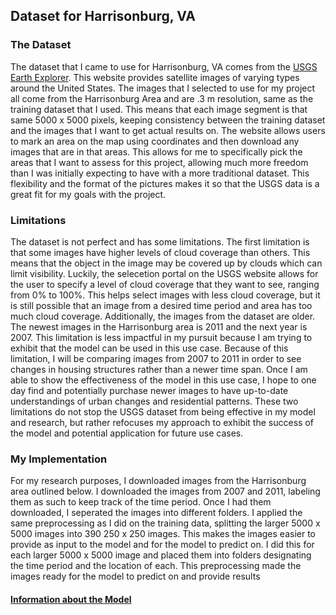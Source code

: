 ## Dataset for Harrisonburg, VA
### The Dataset
The dataset that I came to use for Harrisonburg, VA comes from the [USGS Earth Explorer](https://earthexplorer.usgs.gov/). This website provides satellite images of varying types around the United States. The images that I selected to use for my project all come from the Harrisonburg Area and are .3 m resolution, same as the training dataset that I used. This means that each image segment is that same 5000 x 5000 pixels, keeping consistency between the training dataset and the images that I want to get actual results on. The website allows users to mark an area on the map using coordinates and then download any images that are in that areas. This allows for me to specifically pick the areas that I want to assess for this project, allowing much more freedom than I was initially expecting to have with a more traditional dataset. This flexibility and the format of the pictures makes it so that the USGS data is a great fit for my goals with the project.

### Limitations
The dataset is not perfect and has some limitations. The first limitation is that some images have higher levels of cloud coverage than others. This means that the object in the image may be covered up by clouds which can limit visibility. Luckily, the selecetion portal on the USGS website allows for the user to specify a level of cloud coverage that they want to see, ranging from 0% to 100%. This helps select images with less cloud coverage, but it is still possible that an image from a desired time period and area has too much cloud coverage. Additionally, the images from the dataset are older. The newest images in the Harrisonburg area is 2011 and the next year is 2007. This limitation is less impactful in my pursuit because I am trying to exhibit that the model can be used in this use case. Because of this limitation, I will be comparing images from 2007 to 2011 in order to see changes in housing structures rather than a newer time span. Once I am able to show the effectiveness of the model in this use case, I hope to one day find and potentially purchase newer images to have up-to-date understandings of urban changes and residential patterns. These two limitations do not stop the USGS dataset from being effective in my model and research, but rather refocuses my approach to exhibit the success of the model and potential application for future use cases. 

### My Implementation
For my research purposes, I downloaded images from the Harrisonburg area outlined below. I downloaded the images from 2007 and 2011, labeling them as such to keep track of the time period. Once I had them downloaded, I seperated the images into different folders. I applied the same preprocessing as I did on the training data, splitting the larger 5000 x 5000 images into 390 250 x 250 images. This makes the images easier to provide as input to the model and for the model to predict on. I did this for each larger 5000 x 5000 image and placed them into folders designating the time period and the location of each. This preprocessing made the images ready for the model to predict on and provide results

#### [Information about the Model](model.md)